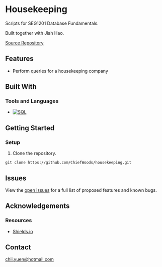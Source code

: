 # Housekeeping

Scripts for SEG1201 Database Fundamentals.

Built together with Jiah Hao.

[Source Repository](https://github.com/ChiefWoods/housekeeping)

## Features

- Perform queries for a housekeeping company

## Built With

### Tools and Languages

- [![SQL](https://img.shields.io/badge/SQL-%233A3632?style=for-the-badge&logo=oracle&logoColor=%23C74634&labelColor=%233A3632)](https://www.oracle.com/)

## Getting Started

### Setup

1. Clone the repository.
```
git clone https://github.com/ChiefWoods/housekeeping.git
```

## Issues

View the [open issues](https://github.com/ChiefWoods/housekeeping/issues) for a full list of proposed features and known bugs.

## Acknowledgements

### Resources

- [Shields.io](https://shields.io/)

## Contact

[chii.yuen@hotmail.com](mailto:chii.yuen@hotmail.com)
